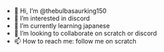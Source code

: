 - 👋 Hi, I’m @thebulbasaurking150
- 👀 I’m interested in discord
- 🌱 I’m currently learning japanese
- 💞️ I’m looking to collaborate on scratch or discord
- 📫 How to reach me: follow me on scratch
